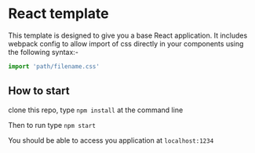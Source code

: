 # React template
This template is designed to give you a base React application.
It includes webpack config to allow import of css directly in your components
using the following syntax:-

```javascript
import 'path/filename.css'
```

## How to start
clone this repo, type
`npm install`
at the command line

Then to run type
`npm start`

You should be able to access you application at 
`localhost:1234`


